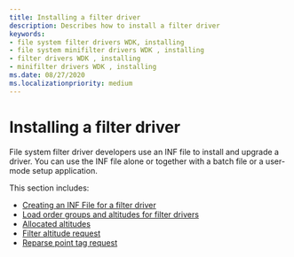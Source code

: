 ```yaml
---
title: Installing a filter driver
description: Describes how to install a filter driver
keywords:
- file system filter drivers WDK, installing
- file system minifilter drivers WDK , installing
- filter drivers WDK , installing
- minifilter drivers WDK , installing
ms.date: 08/27/2020
ms.localizationpriority: medium
---
```


# Installing a filter driver

File system filter driver developers use an INF file to install and upgrade a driver. You can use the INF file alone or together with a batch file or a user-mode setup application.

This section includes:

* [Creating an INF File for a filter driver](creating-an-inf-file-for-a-minifilter-driver.md)
* [Load order groups and altitudes for filter drivers](load-order-groups-and-altitudes-for-minifilter-drivers.md)
* [Allocated altitudes](allocated-altitudes.md)
* [Filter altitude request](minifilter-altitude-request.md)
* [Reparse point tag request](reparse-point-tag-request.md)
